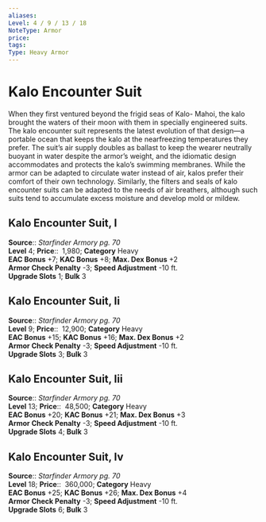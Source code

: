 ```yaml
---
aliases: 
Level: 4 / 9 / 13 / 18
NoteType: Armor
price: 
tags: 
Type: Heavy Armor
---
```


# Kalo Encounter Suit

When they first ventured beyond the frigid seas of Kalo- Mahoi, the kalo brought the waters of their moon with them in specially engineered suits. The kalo encounter suit represents the latest evolution of that design—a portable ocean that keeps the kalo at the nearfreezing temperatures they prefer. The suit’s air supply doubles as ballast to keep the wearer neutrally buoyant in water despite the armor’s weight, and the idiomatic design accommodates and protects the kalo’s swimming membranes. While the armor can be adapted to circulate water instead of air, kalos prefer their comfort of their own technology. Similarly, the filters and seals of kalo encounter suits can be adapted to the needs of air breathers, although such suits tend to accumulate excess moisture and develop mold or mildew.  

## Kalo Encounter Suit, I

**Source**:: _Starfinder Armory pg. 70_  
**Level** 4;
**Price**::  1,980; **Category** Heavy  
**EAC Bonus** +7; **KAC Bonus** +8; **Max. Dex Bonus** +2  
**Armor Check Penalty** -3; **Speed Adjustment** -10 ft.  
**Upgrade Slots** 1; **Bulk** 3

## Kalo Encounter Suit, Ii

**Source**:: _Starfinder Armory pg. 70_  
**Level** 9;
**Price**::  12,900; **Category** Heavy  
**EAC Bonus** +15; **KAC Bonus** +16; **Max. Dex Bonus** +2  
**Armor Check Penalty** -3; **Speed Adjustment** -10 ft.  
**Upgrade Slots** 3; **Bulk** 3

## Kalo Encounter Suit, Iii

**Source**:: _Starfinder Armory pg. 70_  
**Level** 13;
**Price**::  48,500; **Category** Heavy  
**EAC Bonus** +20; **KAC Bonus** +21; **Max. Dex Bonus** +3  
**Armor Check Penalty** -3; **Speed Adjustment** -10 ft.  
**Upgrade Slots** 4; **Bulk** 3

## Kalo Encounter Suit, Iv

**Source**:: _Starfinder Armory pg. 70_  
**Level** 18;
**Price**::  360,000; **Category** Heavy  
**EAC Bonus** +25; **KAC Bonus** +26; **Max. Dex Bonus** +4  
**Armor Check Penalty** -3; **Speed Adjustment** -10 ft.  
**Upgrade Slots** 6; **Bulk** 3
